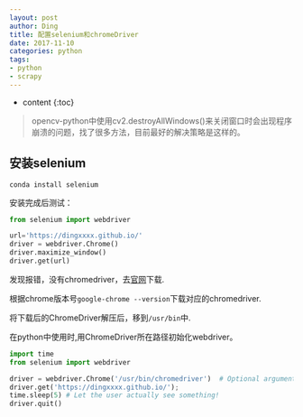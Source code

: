 ```yaml
---
layout: post
author: Ding
title: 配置selenium和chromeDriver
date: 2017-11-10
categories: python
tags:
- python
- scrapy
---
```


* content
{:toc}


> opencv-python中使用cv2.destroyAllWindows()来关闭窗口时会出现程序崩溃的问题，找了很多方法，目前最好的解决策略是这样的。








## 安装selenium

```
conda install selenium
```

安装完成后测试：

```python
from selenium import webdriver

url='https://dingxxxx.github.io/'
driver = webdriver.Chrome()
driver.maximize_window()
driver.get(url)  
```

发现报错，没有chromedriver，去[官网](https://sites.google.com/a/chromium.org/chromedriver/home)下载.

根据chrome版本号`google-chrome --version`下载对应的chromedriver.

将下载后的ChromeDriver解压后，移到`/usr/bin`中.

在python中使用时,用ChromeDriver所在路径初始化webdriver。

```python
import time
from selenium import webdriver

driver = webdriver.Chrome('/usr/bin/chromedriver')  # Optional argument, if not specified will search path.
driver.get('https://dingxxxx.github.io/');
time.sleep(5) # Let the user actually see something!
driver.quit()
```
